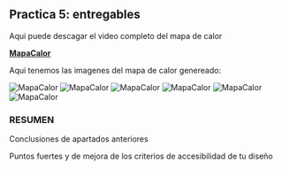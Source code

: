 ## Practica 5: entregables 
<p>Aqui puede descagar el video completo del mapa de calor</p>

**[MapaCalor](Mapa_Calor/video_calor.mp4)**

<p>Aqui tenemos las imagenes del mapa de calor genereado:</p>

![MapaCalor](Mapa_Calor/calor1.png)
![MapaCalor](Mapa_Calor/calor2.png)
![MapaCalor](Mapa_Calor/calor3.png)
![MapaCalor](Mapa_Calor/calor4.png)
![MapaCalor](Mapa_Calor/calor5.png)
![MapaCalor](Mapa_Calor/calor6.png)



### RESUMEN 

Conclusiones de apartados anteriores 

Puntos fuertes y de mejora de los criterios de accesibilidad de tu diseño
